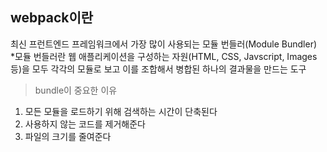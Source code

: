 ## webpack이란
최신 프런트엔드 프레임워크에서 가장 많이 사용되는 모듈 번들러(Module Bundler)  
*모듈 번들러란 웹 애플리케이션을 구성하는 자원(HTML, CSS, Javscript, Images 등)을 모두 각각의 모듈로 보고 이를 조합해서 병합된 하나의 결과물을 만드는 도구

> bundle이 중요한 이유
1. 모든 모듈을 로드하기 위해 검색하는 시간이 단축된다
2. 사용하지 않는 코드를 제거해준다
3. 파일의 크기를 줄여준다
